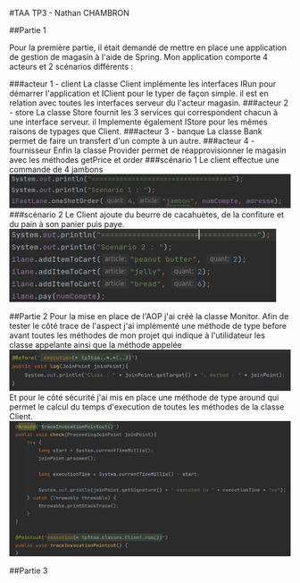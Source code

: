 #TAA TP3 - Nathan CHAMBRON

##Partie 1

Pour la première partie, il était demandé de mettre en place une application de gestion de magasin à l'aide de Spring.
Mon application comporte 4 acteurs et 2 scénarios différents :

###acteur 1 - client
La classe Client implémente les interfaces IRun pour démarrer l'application et IClient pour le typer de façon simple. il est en relation avec toutes les interfaces serveur du l'acteur magasin.
###acteur 2 - store
La classe Store fournit les 3 services qui correspondent chacun à une interface serveur. il Implemente également IStore pour les mêmes raisons de typages que Client.
###acteur 3 - banque
La classe Bank permet de faire un transfert d'un compte à un autre.
###acteur 4 - fournisseur
Enfin la classe Provider permet de réapprovisionner le magasin avec les méthodes getPrice et order
###scénario 1
Le client effectue une commande de 4 jambons
![scenario 1](images/scenario1.png)
###scénario 2
Le Client ajoute du beurre de cacahuètes, de la confiture et du pain à son panier puis paye.
![scenario 2](images/scenario2.png)

##Partie 2
Pour la mise en place de l'AOP j'ai créé la classe Monitor.
Afin de tester le côté trace de l'aspect j'ai implémenté une méthode de type before avant toutes les méthodes de mon projet qui indique à l'utilidateur les classe appelante ainsi que la méthode appelée
![Before](images/before.png)
Et pour le côté sécurité j'ai mis en place une méthode de type around qui permet le calcul du temps d'execution de toutes les méthodes de la classe Client.
![around](images/around.png)

##Partie 3
